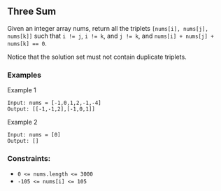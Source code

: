 ## Three Sum

Given an integer array nums, return all the triplets `[nums[i], nums[j], nums[k]]` such that `i != j`, `i != k`, and `j != k`, and `nums[i] + nums[j] + nums[k] == 0`.

Notice that the solution set must not contain duplicate triplets.

### Examples

Example 1
```
Input: nums = [-1,0,1,2,-1,-4]
Output: [[-1,-1,2],[-1,0,1]]
```

Example 2
```
Input: nums = [0]
Output: []
```

### **Constraints:**

- `0 <= nums.length <= 3000`
- `-105 <= nums[i] <= 105`
